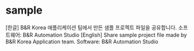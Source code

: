 # sample
[한글] B&amp;R Korea 애플리케이션 팀에서 만든 샘플 프로젝트 파일을 공유합니다. 소프트웨어: B&amp;R Automation Studio [English] Share sample project file made by B&amp;R Korea Application team. Software: B&amp;R Automation Studio
